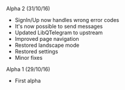 Alpha 2 (31/10/16)
- SignIn/Up now handles wrong error codes
- It's now possible to send messages
- Updated LibQTelegram to upstream
- Improved page navigation
- Restored landscape mode
- Restored settings
- Minor fixes


Alpha 1 (29/10/16)
- First alpha
